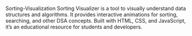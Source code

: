 Sorting-Visualization
Sorting Visualizer is a tool to visually understand data structures and algorithms. It provides interactive animations for sorting, searching, and other DSA concepts.
Built with HTML, CSS, and JavaScript, it’s an educational resource for students and developers.
